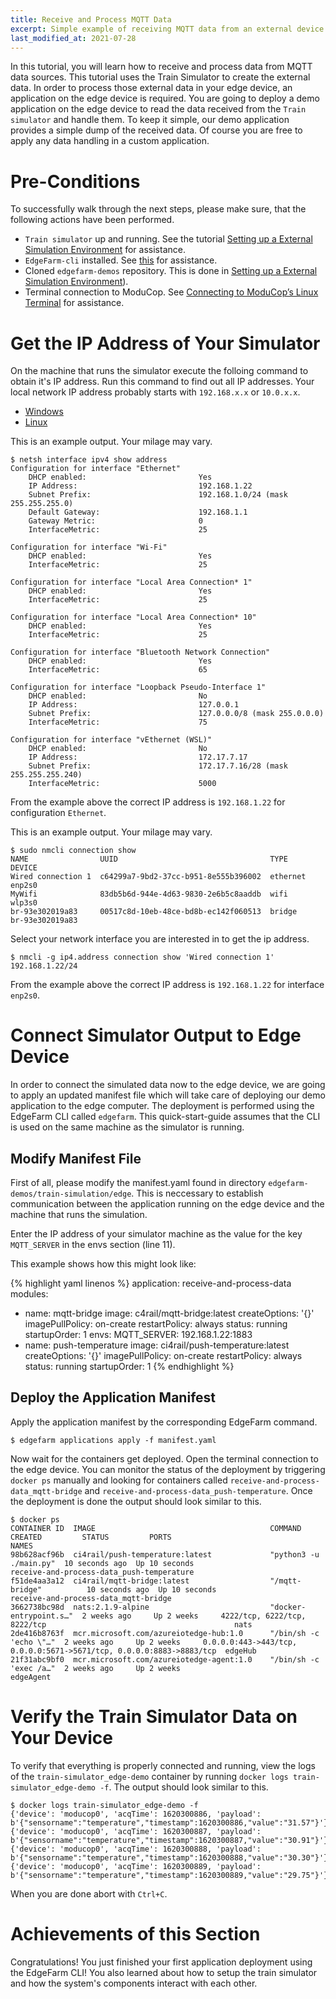 ```yaml
---
title: Receive and Process MQTT Data
excerpt: Simple example of receiving MQTT data from an external device and transferring the data to the cloud using the train simulator
last_modified_at: 2021-07-28
---
```

In this tutorial, you will learn how to receive and process data from MQTT data sources. This tutorial uses the Train Simulator to create the external data. In order to process those external data in your edge device, an application on the edge device is required. You are going to deploy a demo application on the edge device to read the data received from the `Train simulator` and handle them. To keep it simple, our demo application provides a simple dump of the received data. Of course you are free to apply any data handling in a custom application.

# Pre-Conditions

To successfully walk through the next steps, please make sure, that the following actions have been performed.

* `Train simulator` up and running. See the tutorial [Setting up a External Simulation Environment](/edgefarm/tutorials/setup-simulator/) for assistance.
* `EdgeFarm-cli` installed. See [this](/edgefarm/reference-manual/prerequisites/edgefarm-cli/) for assistance.
* Cloned `edgefarm-demos` repository. This is done in [Setting up a External Simulation Environment](/edgefarm/tutorials/setup-simulator/#get-the-train-simulator-up-and-running)).
* Terminal connection to ModuCop. See [Connecting to ModuCop’s Linux Terminal](/edge-solutions/moducop/quick-start-guide/connect-to-terminal/) for assistance.

# Get the IP Address of Your Simulator

On the machine that runs the simulator execute the folloing command to obtain it's IP address.
Run this command to find out all IP addresses. Your local network IP address probably starts with `192.168.x.x` or `10.0.x.x`.

<ul class="nav nav-tabs">
  <li class="nav-item"><a class="nav-link active" data-toggle="tab" href="#Windows" role="tab" >Windows</a></li>
  <li class="nav-item"><a class="nav-link" data-toggle="tab" href="#Linux" role="tab">Linux</a></li>
</ul>
<div class="tab-content">
<div class="tab-pane fade in active" id="Windows" role="tabpanel" markdown="1">

This is an example output. Your milage may vary.

```console
$ netsh interface ipv4 show address
Configuration for interface "Ethernet"
    DHCP enabled:                         Yes
    IP Address:                           192.168.1.22
    Subnet Prefix:                        192.168.1.0/24 (mask 255.255.255.0)
    Default Gateway:                      192.168.1.1
    Gateway Metric:                       0
    InterfaceMetric:                      25

Configuration for interface "Wi-Fi"
    DHCP enabled:                         Yes
    InterfaceMetric:                      25

Configuration for interface "Local Area Connection* 1"
    DHCP enabled:                         Yes
    InterfaceMetric:                      25

Configuration for interface "Local Area Connection* 10"
    DHCP enabled:                         Yes
    InterfaceMetric:                      25

Configuration for interface "Bluetooth Network Connection"
    DHCP enabled:                         Yes
    InterfaceMetric:                      65

Configuration for interface "Loopback Pseudo-Interface 1"
    DHCP enabled:                         No
    IP Address:                           127.0.0.1
    Subnet Prefix:                        127.0.0.0/8 (mask 255.0.0.0)
    InterfaceMetric:                      75

Configuration for interface "vEthernet (WSL)"
    DHCP enabled:                         No
    IP Address:                           172.17.7.17
    Subnet Prefix:                        172.17.7.16/28 (mask 255.255.255.240)
    InterfaceMetric:                      5000
```

From the example above the correct IP address is `192.168.1.22` for configuration `Ethernet`.

</div>
<div class="tab-pane fade in" id="Linux" role="tabpanel" markdown="1">

This is an example output. Your milage may vary.

```console
$ sudo nmcli connection show
NAME                UUID                                  TYPE       DEVICE
Wired connection 1  c64299a7-9bd2-37cc-b951-8e555b396002  ethernet   enp2s0
MyWifi              83db5b6d-944e-4d63-9830-2e6b5c8aaddb  wifi       wlp3s0
br-93e302019a83     00517c8d-10eb-48ce-bd8b-ec142f060513  bridge     br-93e302019a83
```

Select your network interface you are interested in to get the ip address.

```
$ nmcli -g ip4.address connection show 'Wired connection 1'
192.168.1.22/24
```
From the example above the correct IP address is `192.168.1.22` for interface `enp2s0`.

</div>
</div> <!-- tab-content -->

# Connect Simulator Output to Edge Device

In order to connect the simulated data now to the edge device, we are going to apply an updated manifest file which will take care of deploying our demo application to the edge computer. The deployment is performed using the EdgeFarm CLI called `edgefarm`. This quick-start-guide assumes that the CLI is used on the same machine as the simulator is running.

## Modify Manifest File
First of all, please modify the manifest.yaml found in directory `edgefarm-demos/train-simulation/edge`. This is neccessary to establish communication between the application running on the edge device and the machine that runs the simulation.

Enter the IP address of your simulator machine as the value for the key `MQTT_SERVER` in the envs section (line 11).

This example shows how this might look like:

{% highlight yaml linenos %}
application: receive-and-process-data
modules:
  - name: mqtt-bridge
    image: c4rail/mqtt-bridge:latest
    createOptions: '{}'
    imagePullPolicy: on-create
    restartPolicy: always
    status: running
    startupOrder: 1
    envs:
      MQTT_SERVER: 192.168.1.22:1883
  - name: push-temperature
    image:  ci4rail/push-temperature:latest
    createOptions: '{}'
    imagePullPolicy: on-create
    restartPolicy: always
    status: running
    startupOrder: 1
{% endhighlight %}

## Deploy the Application Manifest

Apply the application manifest by the corresponding EdgeFarm command.

```console
$ edgefarm applications apply -f manifest.yaml
```

Now wait for the containers get deployed.
Open the terminal connection to the edge device. You can monitor the status of the deployment by triggering `docker ps` manually and looking for containers called `receive-and-process-data_mqtt-bridge` and `receive-and-process-data_push-temperature`.
Once the deployment is done the output should look similar to this.

```console
$ docker ps
CONTAINER ID  IMAGE                                       COMMAND                 CREATED         STATUS         PORTS                                                                 NAMES
98b628acf96b  ci4rail/push-temperature:latest             "python3 -u ./main.py"  10 seconds ago  Up 10 seconds                                                                        receive-and-process-data_push-temperature
f51de4aa3a12  ci4rail/mqtt-bridge:latest                  "/mqtt-bridge"          10 seconds ago  Up 10 seconds                                                                        receive-and-process-data_mqtt-bridge
3662738bc98d  nats:2.1.9-alpine                           "docker-entrypoint.s…"  2 weeks ago     Up 2 weeks     4222/tcp, 6222/tcp, 8222/tcp                                          nats
2de416b8763f  mcr.microsoft.com/azureiotedge-hub:1.0      "/bin/sh -c 'echo \"…"  2 weeks ago     Up 2 weeks     0.0.0.0:443->443/tcp, 0.0.0.0:5671->5671/tcp, 0.0.0.0:8883->8883/tcp  edgeHub
21f31abc9bf0  mcr.microsoft.com/azureiotedge-agent:1.0    "/bin/sh -c 'exec /a…"  2 weeks ago     Up 2 weeks                                                                           edgeAgent
```


# Verify the Train Simulator Data on Your Device

To verify that everything is properly connected and running, view the logs of the `train-simulator_edge-demo` container by running `docker logs train-simulator_edge-demo -f`. The output should look similar to this.

```console
$ docker logs train-simulator_edge-demo -f
{'device': 'moducop0', 'acqTime': 1620300886, 'payload': b'{"sensorname":"temperature","timestamp":1620300886,"value":"31.57"}'}
{'device': 'moducop0', 'acqTime': 1620300887, 'payload': b'{"sensorname":"temperature","timestamp":1620300887,"value":"30.91"}'}
{'device': 'moducop0', 'acqTime': 1620300888, 'payload': b'{"sensorname":"temperature","timestamp":1620300888,"value":"30.30"}'}
{'device': 'moducop0', 'acqTime': 1620300889, 'payload': b'{"sensorname":"temperature","timestamp":1620300889,"value":"29.75"}'}
```

When you are done abort with `Ctrl+C`.


# Achievements of this Section
Congratulations! You just finished your first application deployment using the EdgeFarm CLI!
You also learned about how to setup the train simulator and how the system's components interact with each other.
